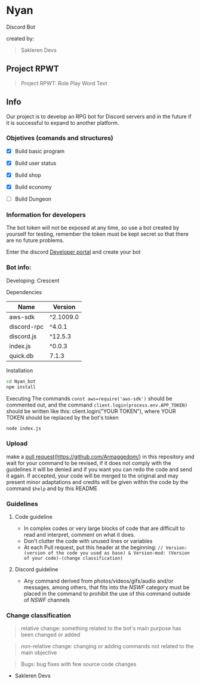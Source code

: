 # Nyan
Discord Bot

created by: 
> Sakleren Devs

## Project RPWT
> Project RPWT:
> Role
> Play
> Word
> Text

## Info

Our project is to develop an RPG bot for Discord servers and in the future if it is successful to expand to another platform.

### Objetives (comands and structures)
- [x] Build basic program
- [x] Build user status 
- [x] Build shop
- [x] Build economy
- [ ] Build Dungeon


### Information for developers
The bot token will not be exposed at any time, so use a bot created by yourself for testing, remember the token must be kept secret so that there are no future problems.

Enter the discord [Developer portal](https://discord.com/developers/applications) and create your bot

### Bot info:
Developing: Crescent

Dependencies

| Name | Version |
|------|---------|
| aws-sdk | ^2.1009.0 |
| discord-rpc | ^4.0.1 |
| discord.js | ^12.5.3 |
| index.js | ^0.0.3|
| quick.db | 7.1.3 |

Installation

```sh
cd Nyan_bot
npm install
```

Executing
The commands `const aws=require('aws-sdk')` should be commented out, and the command `client.login(process.env.APP_TOKEN)` should be written like this: client.login("YOUR TOKEN"), where YOUR TOKEN should be replaced by the bot's token

```sh
node index.js
```

### Upload
make a [pull request](https://github.com/Armaggedom/Nyan/pulls)(https://github.com/Armaggedom/) in this repository and wait for your command to be revised, if it does not comply with the guidelines it will be denied and if you want you can redo the code and send it again. If accepted, your code will be merged to the original and may present minor adaptations and credits will be given within the code by the command `$help` and by this README

### Guidelines

1. Code guideline
	- In complex codes or very large blocks of code that are difficult to read and interpret, comment on what it does.
	- Don't clutter the code with unused lines or variables
	- At each Pull request, put this header at the beginning: `// Version: (version of the code you used as base) & Version-mod: (Version of your code)-(change classification)`

2. Discord guideline
	- Any command derived from photos/videos/gifs/audio and/or messages, among others, that fits into the *NSWF* category must be placed in the command to prohibit the use of this command outside of *NSWF* channels

### Change classification

> relative change: something related to the bot's main purpose has been changed or added

> non-relative change: changing or adding commands not related to the main objective

> Bugs: bug fixes with few source code changes


- Sakleren Devs
